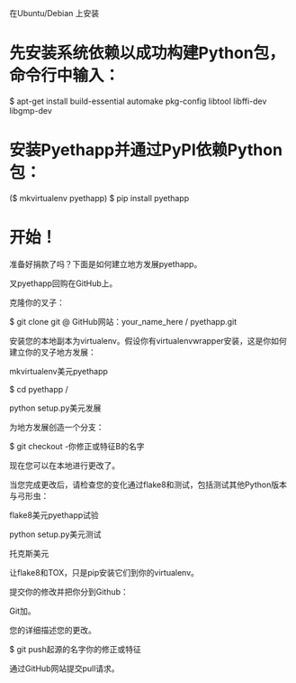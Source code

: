 在Ubuntu/Debian 上安装 

# 先安装系统依赖以成功构建Python包，命令行中输入： 

$ apt-get install build-essential automake pkg-config libtool libffi-dev libgmp-dev

# 安装Pyethapp并通过PyPI依赖Python包：

($ mkvirtualenv pyethapp)
$ pip install pyethapp


# 开始！

准备好捐款了吗？下面是如何建立地方发展pyethapp。

叉pyethapp回购在GitHub上。

克隆你的叉子：

$ git clone git @ GitHub网站：your_name_here / pyethapp.git

安装您的本地副本为virtualenv。假设你有virtualenvwrapper安装，这是你如何建立你的叉子地方发展：

mkvirtualenv美元pyethapp

$ cd pyethapp /

python setup.py美元发展

为地方发展创造一个分支：

$ git checkout -你修正或特征B的名字

现在您可以在本地进行更改了。

当您完成更改后，请检查您的变化通过flake8和测试，包括测试其他Python版本与弓形虫：

flake8美元pyethapp试验

python setup.py美元测试

托克斯美元

让flake8和TOX，只是pip安装它们到你的virtualenv。

提交你的修改并把你分到Github：

Git加。

您的详细描述您的更改。

$ git push起源的名字你的修正或特征

通过GitHub网站提交pull请求。
